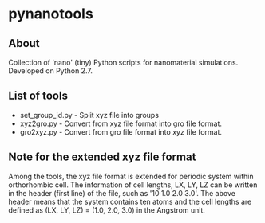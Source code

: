 # pynanotools

## About

Collection of 'nano' (tiny) Python scripts for nanomaterial simulations.
Developed on Python 2.7.

## List of tools
- set_group_id.py - Split xyz file into groups
- xyz2gro.py - Convert from xyz file format into gro file format.
- gro2xyz.py - Convert from gro file format into xyz file format.

## Note for the extended xyz file format
Among the tools, the xyz file format is extended for periodic system within orthorhombic cell.
The information of cell lengths, LX, LY, LZ can be written in the header (first line) of the file, 
such as '10 1.0 2.0 3.0'. 
The above header means that the system contains ten atoms and the cell lengths are defined as 
(LX, LY, LZ) = (1.0, 2.0, 3.0)
in the Angstrom unit.


